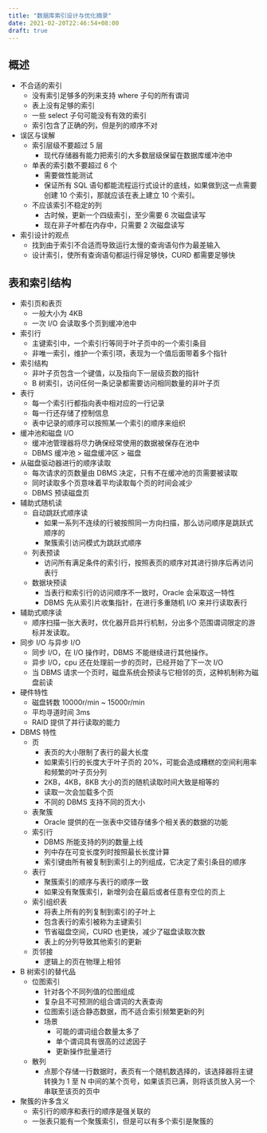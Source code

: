 ```yaml
---
title: "数据库索引设计与优化摘录"
date: 2021-02-20T22:46:54+08:00
draft: true
---
```


## 概述

- 不合适的索引
  - 没有索引足够多的列来支持 where 子句的所有谓词
  - 表上没有足够的索引
  - 一些 select 子句可能没有有效的索引
  - 索引包含了正确的列，但是列的顺序不对
- 误区与误解
  - 索引层级不要超过 5 层
    - 现代存储器有能力把索引的大多数层级保留在数据库缓冲池中
  - 单表的索引数不要超过 6 个
    - 需要做性能测试
    - 保证所有 SQL 语句都能流程运行式设计的底线，如果做到这一点需要创建 10 个索引，那就应该在表上建立 10 个索引。
  - 不应该索引不稳定的列
    - 古时候，更新一个四级索引，至少需要 6 次磁盘读写
    - 现在非子叶都在内存中，只需要 2 次磁盘读写
- 索引设计的观点
  - 找到由于索引不合适而导致运行太慢的查询语句作为最差输入
  - 设计索引，使所有查询语句都运行得足够快，CURD 都需要足够快

## 表和索引结构

- 索引页和表页
  - 一般大小为 4KB
  - 一次 I/O 会读取多个页到缓冲池中
- 索引行
  - 主键索引中，一个索引行等同于叶子页中的一个索引条目
  - 非唯一索引，维护一个索引项，表现为一个值后面带着多个指针
- 索引结构
  - 非叶子页包含一个键值，以及指向下一层级页数的指针
  - B 树索引，访问任何一条记录都需要访问相同数量的非叶子页
- 表行
  - 每一个索引行都指向表中相对应的一行记录
  - 每一行还存储了控制信息
  - 表中记录的顺序可以按照某一个索引的顺序来组织
- 缓冲池和磁盘 I/O
  - 缓冲池管理器将尽力确保经常使用的数据被保存在池中
  - DBMS 缓冲池 > 磁盘缓冲区 > 磁盘
- 从磁盘驱动器进行的顺序读取
  - 每次请求的页数量由 DBMS 决定，只有不在缓冲池的页需要被读取
  - 同时读取多个页意味着平均读取每个页的时间会减少
  - DBMS 预读磁盘页
- 辅助式随机读
  - 自动跳跃式顺序读
    - 如果一系列不连续的行被按照同一方向扫描，那么访问顺序是跳跃式顺序的
    - 聚簇索引访问模式为跳跃式顺序
  - 列表预读
    - 访问所有满足条件的索引行，按照表页的顺序对其进行排序后再访问表行
  - 数据块预读
    - 当表行和索引行的访问顺序不一致时，Oracle 会采取这一特性
    - DBMS 先从索引片收集指针，在进行多重随机 I/O 来并行读取表行
- 辅助式顺序读
  - 顺序扫描一张大表时，优化器开启并行机制，分出多个范围谓词限定的游标并发读取。
- 同步 I/O 与异步 I/O
  - 同步 I/O，在 I/O 操作时，DBMS 不能继续进行其他操作。
  - 异步 I/O，cpu 还在处理前一步的页时，已经开始了下一次 I/O
  - 当 DBMS 请求一个页时，磁盘系统会预读与它相邻的页，这种机制称为磁盘前读
- 硬件特性
  - 磁盘转数 10000r/min ~ 15000r/min
  - 平均寻道时间 3ms
  - RAID 提供了并行读取的能力
- DBMS 特性
  - 页
    - 表页的大小限制了表行的最大长度
    - 如果索引行的长度大于叶子页的 20%，可能会造成糟糕的空间利用率和频繁的叶子页分列
    - 2KB，4KB，8KB 大小的页的随机读取时间大致是相等的
    - 读取一次会加载多个页
    - 不同的 DBMS 支持不同的页大小
  - 表聚簇
    - Oracle 提供的在一张表中交错存储多个相关表的数据的功能
  - 索引行
    - DBMS 所能支持的列的数量上线
    - 列中存在可变长度列时按照最长长度计算
    - 索引键由所有被复制到索引上的列组成，它决定了索引条目的顺序
  - 表行
    - 聚簇索引的顺序与表行的顺序一致
    - 如果没有聚簇索引，新增列会在最后或者任意有空位的页上
  - 索引组织表
    - 将表上所有的列复制到索引的子叶上
    - 包含表行的索引被称为主键索引
    - 节省磁盘空间，CURD 也更快，减少了磁盘读取次数
    - 表上的分列导致其他索引的更新
  - 页邻接
    - 逻辑上的页在物理上相邻
- B 树索引的替代品
  - 位图索引
    - 针对各个不同列值的位图组成
    - 复杂且不可预测的组合谓词的大表查询
    - 位图索引适合静态数据，而不适合索引频繁更新的列
    - 场景
      - 可能的谓词组合数量太多了
      - 单个谓词具有很高的过滤因子
      - 更新操作批量进行
  - 散列
    - 点那个存储一行数据时，表页有一个随机数选择的，该选择器将主键转换为 1 至 N 中间的某个页号，如果该页已满，则将该页放入另一个串联至该页的页中
- 聚簇的许多含义
  - 索引行的顺序和表行的顺序是强关联的
  - 一张表只能有一个聚簇索引，但是可以有多个索引是聚簇的
